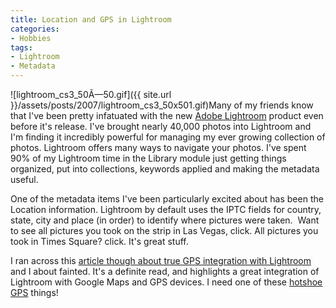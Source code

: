```yaml
---
title: Location and GPS in Lightroom
categories:
- Hobbies
tags:
- Lightroom
- Metadata
---
```


![lightroom_cs3_50Ã—50.gif]({{ site.url }}/assets/posts/2007/lightroom_cs3_50x501.gif)Many of my friends know that I've been pretty infatuated with the new [Adobe Lightroom](http://www.adobe.com/products/photoshoplightroom/) product even before it's release. I've brought nearly 40,000 photos into Lightroom and I'm finding it incredibly powerful for managing my ever growing collection of photos.
Lightroom offers many ways to navigate your photos. I've spent 90% of my Lightroom time in the Library module just getting things organized, put into collections, keywords applied and making the metadata useful.

One of the metadata items I've been particularly excited about has been the Location information. Lightroom by default uses the IPTC fields for country, state, city and place (in order) to identify where pictures were taken.  Want to see all pictures you took on the strip in Las Vegas, click. All pictures you took in Times Square? click. It's great stuff.

I ran across this [article though about true GPS integration with Lightroom](http://lightroom-news.com/2007/03/23/gps-metadata-in-lightroom-and-google-maps/) and I about fainted. It's a definite read, and highlights a great integration of Lightroom with Google Maps and GPS devices. I need one of these [hotshoe GPS](http://www.cameratown.com/news/news.cfm/hurl/id%7C3758) things!

